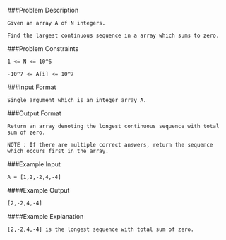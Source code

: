 ###Problem Description
```
Given an array A of N integers.

Find the largest continuous sequence in a array which sums to zero.
```


###Problem Constraints
```
1 <= N <= 10^6

-10^7 <= A[i] <= 10^7
```


###Input Format
```
Single argument which is an integer array A.
```



###Output Format
```
Return an array denoting the longest continuous sequence with total sum of zero.

NOTE : If there are multiple correct answers, return the sequence which occurs first in the array.
```


###Example Input
```
A = [1,2,-2,4,-4]
```

####Example Output
```
[2,-2,4,-4]
```


####Example Explanation
```
[2,-2,4,-4] is the longest sequence with total sum of zero.
```